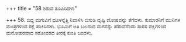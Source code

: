 +++
title = "58 ಶಿಶುವ ತೂಪಿರಿದಳು"

+++
58. ಬಿದ್ದ ಮಗುವಿಗೆ ಧೂಳನ್ನೆತ್ತಿ ನಿವಾಳಿಸಿ ಬಿಸುಡಿ ದೃಷ್ಟಿ ದೋಷವನ್ನು ತೆಗೆದಳು. ಕುಮಾರನಿಗೆ ಮುನಿಗಳ ಮಂತ್ರಗಳಿಂದ ರಕ್ಷೆ ಹಾಕಿಸಿದಳು. ಭೂಮಿಗೆ ಅತಿ ಬಲನಾದ ಮಗನನ್ನು ಹೆರುವೆನೆಂದು ಸಾರಸ ಪಕ್ಷಿಗಳಿಂದ ಮನೋಹರವಾದ ಸರೋವರದ ತೀರಕ್ಕೆ ಕುಂತಿ ಬಂದಳು.